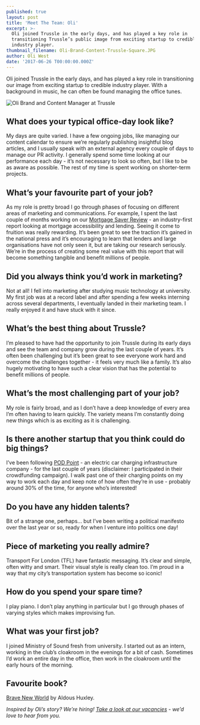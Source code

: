 ```yaml
---
published: true
layout: post
title: 'Meet The Team: Oli'
excerpt: >-
  Oli joined Trussle in the early days, and has played a key role in
  transitioning Trussle’s public image from exciting startup to credible
  industry player. 
thumbnail_filename: Oli-Brand-Content-Trussle-Square.JPG
author: Oli West
date: '2017-06-26 T00:00:00.000Z'
---
```

Oli joined Trussle in the early days, and has played a key role in transitioning our image from exciting startup to credible industry player. With a background in music, he can often be found managing the office tunes.

![Oli Brand and Content Manager at Trussle]({{site.baseurl}}/images/post_images/Oli-Brand-Content-Trussle.JPG)

## What does your typical office-day look like?
My days are quite varied. I have a few ongoing jobs, like managing our content calendar to ensure we’re regularly publishing insightful blog articles, and I usually speak with an external agency every couple of days to manage our PR activity. I generally spend some time looking at our performance each day - it’s not necessary to look so often, but I like to be as aware as possible. The rest of my time is spent working on shorter-term projects.
 
## What’s your favourite part of your job?
As my role is pretty broad I go through phases of focusing on different areas of marketing and communications. For example, I spent the last couple of months working on our [Mortgage Saver Review](https://trus.sl/MortgageSaverReview) - an industry-first report looking at mortgage accessibility and lending. Seeing it come to fruition was really rewarding. It’s been great to see the traction it’s gained in the national press and it’s encouraging to learn that lenders and large organisations have not only seen it, but are taking our research seriously. We’re in the process of creating some real value with this report that will become something tangible and benefit millions of people.
 
## Did you always think you’d work in marketing?
Not at all! I fell into marketing after studying music technology at university. My first job was at a record label and after spending a few weeks interning across several departments, I eventually landed in their marketing team. I really enjoyed it and have stuck with it since.
 
## What’s the best thing about Trussle?
I’m pleased to have had the opportunity to join Trussle during its early days and see the team and company grow during the last couple of years. It’s often been challenging but it’s been great to see everyone work hard and overcome the challenges together - it feels very much like a family. It’s also hugely motivating to have such a clear vision that has the potential to benefit millions of people.
 
## What’s the most challenging part of your job?
My role is fairly broad, and as I don’t have a deep knowledge of every area I’m often having to learn quickly. The variety means I’m constantly doing new things which is as exciting as it is challenging.
 
## Is there another startup that you think could do big things?
I’ve been following [POD Point](https://pod-point.com/) - an electric car charging infrastructure company - for the last couple of years (disclaimer: I participated in their crowdfunding campaign). I walk past one of their charging points on my way to work each day and keep note of how often they’re in use - probably around 30% of the time, for anyone who’s interested!
 
## Do you have any hidden talents?
Bit of a strange one, perhaps... but I’ve been writing a political manifesto over the last year or so, ready for when I venture into politics one day!
 
## Piece of marketing you really admire?
Transport For London (TFL) have fantastic messaging. It’s clear and simple, often witty and smart. Their visual style is really clean too. I’m proud in a way that my city’s transportation system has become so iconic!
 
## How do you spend your spare time?
I play piano. I don’t play anything in particular but I go through phases of varying styles which makes improvising fun.
 
## What was your first job? 
I joined Ministry of Sound fresh from university. I started out as an intern, working in the club’s cloakroom in the evenings for a bit of cash. Sometimes I’d work an entire day in the office, then work in the cloakroom until the early hours of the morning.
 
## Favourite book?
[Brave New World](http://www.goodreads.com/book/show/5129.Brave_New_World) by Aldous Huxley. 

_Inspired by Oli’s story? We’re hiring! [Take a look at our vacancies](https://jobs.lever.co/trussle) - we’d love to hear from you._

